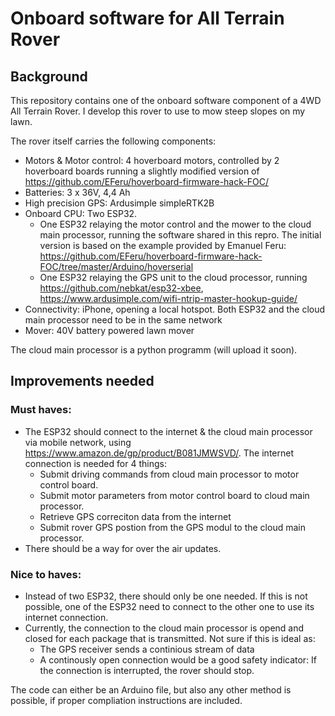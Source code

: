 # Onboard software for All Terrain Rover

## Background
This repository contains one of the onboard software component of a 4WD All Terrain Rover.
I develop this rover to use to mow steep slopes on my lawn. 

The rover itself carries the following components:
- Motors & Motor control: 4 hoverboard motors, controlled by 2 hoverboard boards running a slightly modified version of https://github.com/EFeru/hoverboard-firmware-hack-FOC/
- Batteries: 3 x 36V, 4,4 Ah
- High precision GPS: Ardusimple simpleRTK2B
- Onboard CPU: Two ESP32. 
  - One ESP32 relaying the motor control and the mower to the cloud main processor, running the software shared in this repro. The initial version is based on the example provided by Emanuel Feru: https://github.com/EFeru/hoverboard-firmware-hack-FOC/tree/master/Arduino/hoverserial
  - One ESP32 relaying the GPS unit to the cloud processor, running https://github.com/nebkat/esp32-xbee, https://www.ardusimple.com/wifi-ntrip-master-hookup-guide/
- Connectivity: iPhone, opening a local hotspot. Both ESP32 and the cloud main processor need to be in the same network
- Mover: 40V battery powered lawn mover

The cloud main processor is a python programm (will upload it soon).

## Improvements needed
### Must haves: 
- The ESP32 should connect to the internet & the cloud main processor via mobile network, using https://www.amazon.de/gp/product/B081JMWSVD/. The internet connection is needed for 4 things:
  - Submit driving commands from cloud main processor to motor control board.
  - Submit motor parameters from motor control board to cloud main processor.
  - Retrieve GPS correciton data from the internet
  - Submit rover GPS postion from the GPS modul to the cloud main processor.
- There should be a way for over the air updates. 
### Nice to haves:
- Instead of two ESP32, there should only be one needed. If this is not possible, one of the ESP32 need to connect to the other one to use its internet connection.
- Currently, the connection to the cloud main processor is opend and closed for each package that is transmitted. Not sure if this is ideal as:
  - The GPS receiver sends a continious stream of data
  - A continously open connection would be a good safety indicator: If the connection is interrupted, the rover should stop.

The code can either be an Arduino file, but also any other method is possible, if proper compliation instructions are included. 
